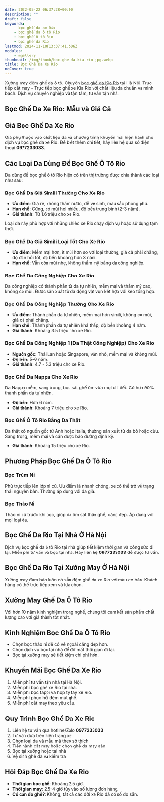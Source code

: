```yaml
---
date: 2022-05-22 06:37:28+00:00
description: ""
draft: false
keywords:
    - bọc ghế da xe Rio
    - bọc ghế da ô tô Rio
    - bọc ghế ô tô Rio
    - bọc ghế da Rio
lastmod: 2024-11-10T13:37:41.506Z
modules:
    - mgallery
thumbnail: /img/thumb/boc-ghe-da-kia-rio.jpg.webp
title: Bọc Ghế Da Xe Rio
noCover: true
---
```


Xưởng may đệm ghế da ô tô. Chuyên [bọc ghế da Kia Rio](https://bocgheoto.vn/kia/boc-ghe-da-xe-kia-rio.html/) tại Hà Nội. Trực tiếp cắt may - Trực tiếp bọc ghế xe Kia Rio với chất liệu da chuẩn và minh bạch. Dịch vụ chuyên nghiệp và tận tâm, tư vấn tận nhà.

## Bọc Ghế Da Xe Rio: Mẫu và Giá Cả

## Giá Bọc Ghế Da Xe Rio

Giá phụ thuộc vào chất liệu da và chương trình khuyến mãi hiện hành cho dịch vụ bọc ghế da xe Rio. Để biết thêm chi tiết, hãy liên hệ qua số điện thoại **0977233033**.

## Các Loại Da Dùng Để Bọc Ghế Ô Tô Rio

Da dùng để bọc ghế ô tô Rio hiện có trên thị trường được chia thành các loại như sau:

### Bọc Ghế Da Giả Simili Thường Cho Xe Rio

- **Ưu điểm**: Giá rẻ, không thấm nước, dễ vệ sinh, màu sắc phong phú.
- **Hạn chế**: Cứng, có mùi hơi nhiều, độ bền trung bình (2-3 năm).
- **Giá thành**: Từ 1.6 triệu cho xe Rio.

Loại da này phù hợp với những chiếc xe Rio chạy dịch vụ hoặc sử dụng tạm thời.

### Bọc Ghế Da Giả Simili Loại Tốt Cho Xe Rio

- **Ưu điểm**: Mềm mại hơn, ít mùi hơn so với loại thường, giá cả phải chăng, độ đàn hồi tốt, độ bền khoảng hơn 3 năm.
- **Hạn chế**: Vẫn còn mùi nhẹ, không thẩm mỹ bằng da công nghiệp.

### Bọc Ghế Da Công Nghiệp Cho Xe Rio

Da công nghiệp có thành phần từ da tự nhiên, mềm mại và thẩm mỹ cao, không có mùi. Được sản xuất từ da động vật vụn kết hợp với keo tổng hợp.

### Bọc Ghế Da Công Nghiệp Thường Cho Xe Rio

- **Ưu điểm**: Thành phần da tự nhiên, mềm mại hơn simili, không có mùi, giá cả phải chăng.
- **Hạn chế**: Thành phần da tự nhiên khá thấp, độ bền khoảng 4 năm.
- **Giá thành**: Khoảng 3.5 triệu cho xe Rio.

### Bọc Ghế Da Công Nghiệp 1 (Da Thật Công Nghiệp) Cho Xe Rio

- **Nguồn gốc**: Thái Lan hoặc Singapore, vân nhỏ, mềm mại và không mùi.
- **Độ bền**: 5-6 năm.
- **Giá thành**: 4.7 - 5.3 triệu cho xe Rio.

### Bọc Ghế Da Nappa Cho Xe Rio

Da Nappa mềm, sang trọng, bọc sát ghế ôm vừa mọi chi tiết. Có hơn 90% thành phần da tự nhiên.

- **Độ bền**: Hơn 6 năm.
- **Giá thành**: Khoảng 7 triệu cho xe Rio.

### Bọc Ghế Ô Tô Rio Bằng Da Thật

Da thật có nguồn gốc từ Anh hoặc Italia, thường sản xuất từ da bò hoặc cừu. Sang trọng, mềm mại và cần được bảo dưỡng định kỳ.

- **Giá thành**: Khoảng 15 triệu cho xe Rio.

## Phương Pháp Bọc Ghế Da Ô Tô Rio

### Bọc Trùm Nỉ
Phủ trực tiếp lên lớp nỉ cũ. Ưu điểm là nhanh chóng, xe có thể trở về trạng thái nguyên bản. Thường áp dụng với da giả.

### Bọc Tháo Nỉ
Tháo nỉ cũ trước khi bọc, giúp da ôm sát thân ghế, căng đẹp. Áp dụng với mọi loại da.

## Bọc Ghế Da Rio Tại Nhà Ở Hà Nội

Dịch vụ bọc ghế da ô tô Rio tại nhà giúp tiết kiệm thời gian và công sức đi lại. Miễn phí tư vấn và bọc tại nhà. Hãy liên hệ **0977233033** để được tư vấn.

## Bọc Ghế Da Rio Tại Xưởng May Ở Hà Nội

Xưởng may đảm bảo luôn có sẵn đệm ghế da xe Rio với màu cơ bản. Khách hàng có thể trực tiếp xem và lựa chọn.

## Xưởng May Ghế Da Ô Tô Rio

Với hơn 10 năm kinh nghiệm trong nghề, chúng tôi cam kết sản phẩm chất lượng cao với giá thành tốt nhất.

## Kinh Nghiệm Bọc Ghế Da Ô Tô Rio

- Chọn bọc tháo nỉ để có vẻ ngoài căng đẹp hơn.
- Chọn dịch vụ bọc tại nhà để đỡ mất thời gian đi lại.
- Bọc tại xưởng may sẽ tiết kiệm chi phí hơn.

## Khuyến Mãi Bọc Ghế Da Xe Rio

1. Miễn phí tư vấn tận nhà tại Hà Nội.
2. Miễn phí bọc ghế xe Rio tại nhà.
3. Miễn phí bọc tappi và hộp tỳ tay xe Rio.
4. Miễn phí phục hồi đệm mút ghế.
5. Miễn phí cắt may theo yêu cầu.

## Quy Trình Bọc Ghế Da Xe Rio

1. Liên hệ tư vấn qua hotline/Zalo **0977233033**
2. Tư vấn dựa trên hiện trạng xe
3. Chọn loại da và mẫu mã theo sở thích
4. Tiến hành cắt may hoặc chọn ghế da may sẵn
5. Bọc tại xưởng hoặc tại nhà
6. Vệ sinh ghế da và kiểm tra

## Hỏi Đáp Bọc Ghế Da Xe Rio

- **Thời gian bọc ghế**: Khoảng 2.5 giờ.
- **Thời gian may**: 2.5-4 giờ tùy vào số lượng đơn hàng.
- **Có cần đo ghế?**: Không, tất cả các đời xe Rio đã có số đo sẵn.